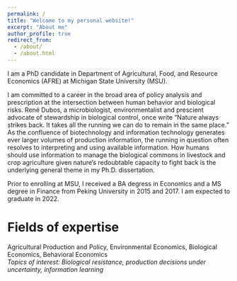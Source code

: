 ```yaml
---
permalink: /
title: "Welcome to my personal website!"
excerpt: "About me"
author_profile: true
redirect_from: 
  - /about/
  - /about.html
---
```



I am a PhD candidate in Department of Agricultural, Food, and Resource Economics (AFRE) at Michigan State University (MSU). 

I am committed to a career in the broad area of policy analysis and prescription at the intersection between human behavior and biological risks. René Dubos, a microbiologist, environmentalist and prescient advocate of stewardship in biological control, once write “Nature always strikes back. It takes all the running we can do to remain in the same place.” As the confluence of biotechnology and information technology generates ever larger volumes of production information, the running in question often resolves to interpreting and using available information. How humans should use information to manage the biological commons in livestock and crop agriculture given nature’s redoubtable capacity to fight back is the underlying general theme in my Ph.D. dissertation.

Prior to enrolling at MSU, I received a BA degress in Economics and a MS degree in Finance from Peking University in 2015 and 2017. I am expected to graduate in 2022.

Fields of expertise 
======
Agricultural Production and Policy, Environmental Economics, Biological Economics, Behavioral Economics    
*Topics of interest: Biological resistance, production decisions under uncertainty, information learning*
